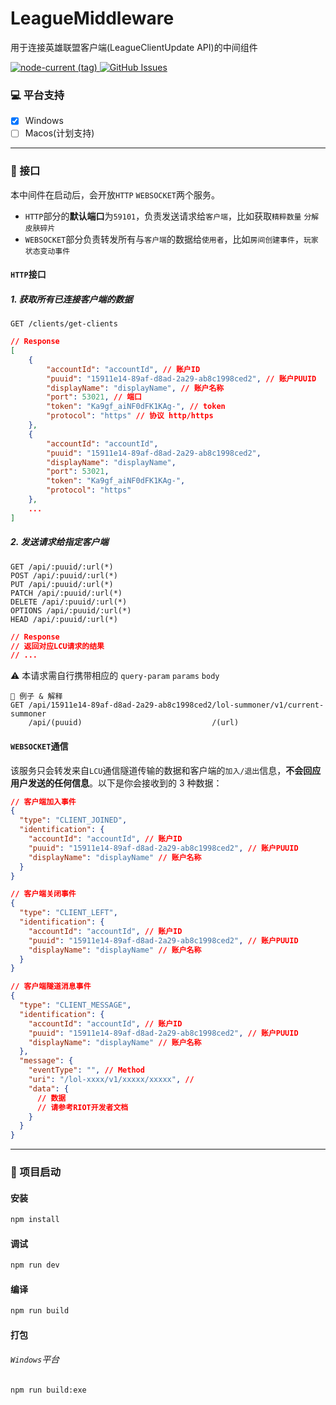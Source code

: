 <!--
 * @Author: Coooookies admin@mitay.net
 * @Date: 2023-03-23 14:50:26
 * @LastEditors: Coooookies admin@mitay.net
 * @LastEditTime: 2023-03-23 23:38:46
 * @FilePath: \LeagueMiddlewareService\README.md
 * @Description:
-->

# LeagueMiddleware

用于连接英雄联盟客户端(LeagueClientUpdate API)的中间组件

<p>
  <a href="https://nodejs.org/">
    <img src="https://img.shields.io/node/v/nodejs/latest?style=flat-square" alt="node-current (tag)">
  </a>
  <a href="https://github.com/LeagueTavern/LeagueMiddlewareService/issues">
    <img src="https://img.shields.io/github/issues/LeagueTavern/LeagueMiddlewareService?logo=github&style=flat-square" alt="GitHub Issues">
  </a>
</p>

### 💻 平台支持

- [x] Windows
- [ ] Macos(计划支持)

---

### 🍹 接口

本中间件在启动后，会开放`HTTP` `WEBSOCKET`两个服务。

- `HTTP`部分的**默认端口**为`59101`，负责发送请求给`客户端`，比如获取`精粹数量` `分解皮肤碎片`
- `WEBSOCKET`部分负责转发所有与`客户端`的数据给`使用者`，比如`房间创建事件`，`玩家状态变动事件`

#### `HTTP`接口

##### 1. 获取所有已连接客户端的数据

```
GET /clients/get-clients
```

```JSON
// Response
[
    {
        "accountId": "accountId", // 账户ID
        "puuid": "15911e14-89af-d8ad-2a29-ab8c1998ced2", // 账户PUUID
        "displayName": "displayName", // 账户名称
        "port": 53021, // 端口
        "token": "Ka9gf_aiNF0dFK1KAg-", // token
        "protocol": "https" // 协议 http/https
    },
    {
        "accountId": "accountId",
        "puuid": "15911e14-89af-d8ad-2a29-ab8c1998ced2",
        "displayName": "displayName",
        "port": 53021,
        "token": "Ka9gf_aiNF0dFK1KAg-",
        "protocol": "https"
    },
    ...
]
```

##### 2. 发送请求给指定客户端

```
GET /api/:puuid/:url(*)
POST /api/:puuid/:url(*)
PUT /api/:puuid/:url(*)
PATCH /api/:puuid/:url(*)
DELETE /api/:puuid/:url(*)
OPTIONS /api/:puuid/:url(*)
HEAD /api/:puuid/:url(*)
```

```JSON
// Response
// 返回对应LCU请求的结果
// ...
```

:warning: 本请求需自行携带相应的 `query-param` `params` `body`

```
🌰 例子 & 解释
GET /api/15911e14-89af-d8ad-2a29-ab8c1998ced2/lol-summoner/v1/current-summoner
    /api/(puuid)                             /(url)
```

#### `WEBSOCKET`通信

该服务只会转发来自`LCU`通信隧道传输的数据和客户端的`加入/退出`信息，**不会回应用户发送的任何信息**。以下是你会接收到的 3 种数据：

```json
// 客户端加入事件
{
  "type": "CLIENT_JOINED",
  "identification": {
    "accountId": "accountId", // 账户ID
    "puuid": "15911e14-89af-d8ad-2a29-ab8c1998ced2", // 账户PUUID
    "displayName": "displayName" // 账户名称
  }
}
```

```json
// 客户端关闭事件
{
  "type": "CLIENT_LEFT",
  "identification": {
    "accountId": "accountId", // 账户ID
    "puuid": "15911e14-89af-d8ad-2a29-ab8c1998ced2", // 账户PUUID
    "displayName": "displayName" // 账户名称
  }
}
```

```json
// 客户端隧道消息事件
{
  "type": "CLIENT_MESSAGE",
  "identification": {
    "accountId": "accountId", // 账户ID
    "puuid": "15911e14-89af-d8ad-2a29-ab8c1998ced2", // 账户PUUID
    "displayName": "displayName" // 账户名称
  },
  "message": {
    "eventType": "", // Method
    "uri": "/lol-xxxx/v1/xxxxx/xxxxx", //
    "data": {
      // 数据
      // 请参考RIOT开发者文档
    }
  }
}
```

---

### 🍗 项目启动

#### 安装

```bash
npm install
```

#### 调试

```bash
npm run dev
```

#### 编译

```bash
npm run build
```

#### 打包

###### `Windows`平台

```bash
npm run build:exe
```

